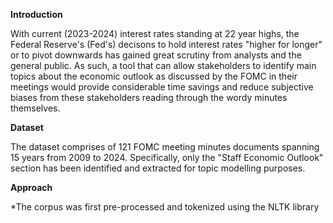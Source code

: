 **Introduction**

With current (2023-2024) interest rates standing at 22 year highs, the Federal Reserve's (Fed's) decisons to hold interest rates "higher for longer" or to pivot downwards has gained great scrutiny from analysts and the general public.
As such, a tool that can allow stakeholders to identify main topics about the economic outlook as discussed by the FOMC in their meetings would provide considerable time savings and reduce subjective biases from these stakeholders reading through the wordy minutes themselves.

**Dataset**

The dataset comprises of 121 FOMC meeting minutes documents spanning 15 years from 2009 to 2024.
Specifically, only the "Staff Economic Outlook" section has been identified and extracted for topic modelling purposes.

**Approach**

*The corpus was first pre-processed and tokenized using the NLTK library

